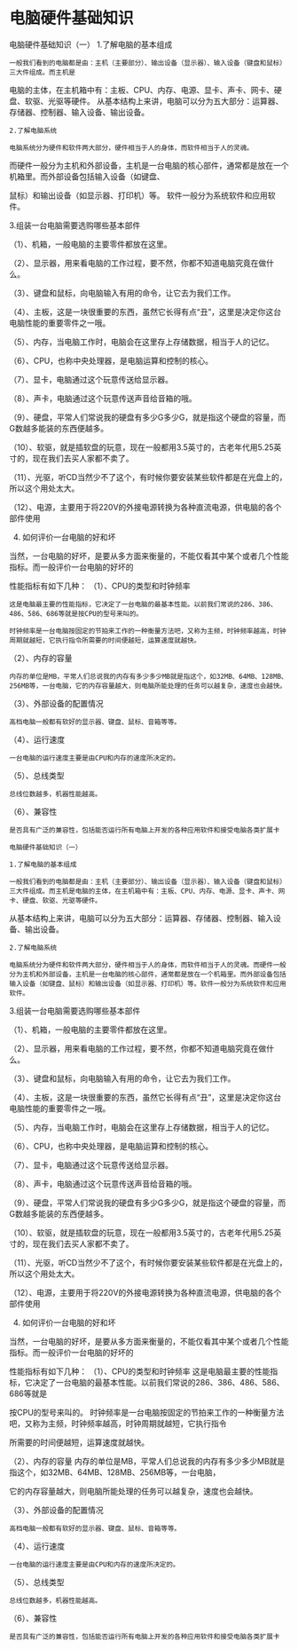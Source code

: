 电脑硬件基础知识
========================================================
  电脑硬件基础知识（一）
    1.了解电脑的基本组成  

    一般我们看到的电脑都是由：主机（主要部分）、输出设备（显示器）、输入设备（键盘和鼠标）三大件组成。而主机是

电脑的主体，在主机箱中有：主板、CPU、内存、电源、显卡、声卡、网卡、硬盘、软驱、光驱等硬件。
从基本结构上来讲，电脑可以分为五大部分：运算器、存储器、控制器、输入设备、输出设备。

    2.了解电脑系统

    电脑系统分为硬件和软件两大部分，硬件相当于人的身体，而软件相当于人的灵魂。
而硬件一般分为主机和外部设备，主机是一台电脑的核心部件，通常都是放在一个机箱里。而外部设备包括输入设备（如键盘、

鼠标）和输出设备（如显示器、打印机）等。
软件一般分为系统软件和应用软件。

   3.组装一台电脑需要选购哪些基本部件

  （1）、机箱，一般电脑的主要零件都放在这里。
  
  （2）、显示器，用来看电脑的工作过程，要不然，你都不知道电脑究竟在做什么。
  
  （3）、键盘和鼠标，向电脑输入有用的命令，让它去为我们工作。
  
  （4）、主板，这是一块很重要的东西，虽然它长得有点“丑”，这里是决定你这台电脑性能的重要零件之一哦。
  
  （5）、内存，当电脑工作时，电脑会在这里存上存储数据，相当于人的记忆。
  
  （6）、CPU，也称中央处理器，是电脑运算和控制的核心。
  
  （7）、显卡，电脑通过这个玩意传送给显示器。
  
  （8）、声卡，电脑通过这个玩意传送声音给音箱的哦。
  
  （9）、硬盘，平常人们常说我的硬盘有多少G多少G，就是指这个硬盘的容量，而G数越多能装的东西便越多。
  
  （10）、软驱，就是插软盘的玩意，现在一般都用3.5英寸的，古老年代用5.25英寸的，现在我们去买人家都不卖了。
  
  （11）、光驱，听CD当然少不了这个，有时候你要安装某些软件都是在光盘上的，所以这个用处太大。
  
  （12）、电源，主要用于将220V的外接电源转换为各种直流电源，供电脑的各个部件使用   

   4. 如何评价一台电脑的好和坏
   
   当然，一台电脑的好坏，是要从多方面来衡量的，不能仅看其中某个或者几个性能指标。而一般评价一台电脑的好坏的

性能指标有如下几种：
   （1）、CPU的类型和时钟频率
   
    这是电脑最主要的性能指标，它决定了一台电脑的最基本性能。以前我们常说的286、386、486、586、686等就是按CPU的型号来叫的。
    
    时钟频率是一台电脑按固定的节拍来工作的一种衡量方法吧，又称为主频，时钟频率越高，时钟周期就越短，它执行指令所需要的时间便越短，运算速度就越快。   

   （2）、内存的容量
   
    内存的单位是MB，平常人们总说我的内存有多少多少MB就是指这个，如32MB、64MB、128MB、256MB等，一台电脑，它的内存容量越大，则电脑所能处理的任务可以越复杂，速度也会越快。
    
   （3）、外部设备的配置情况
   
    高档电脑一般都有软好的显示器、键盘、鼠标、音箱等等。
    
   （4）、运行速度
   
    一台电脑的运行速度主要是由CPU和内存的速度所决定的。
    
   （5）、总线类型
   
    总线位数越多，机器性能越高。
    
   （6）、兼容性
   
    是否具有广泛的兼容性，包括能否运行所有电脑上开发的各种应用软件和接受电脑各类扩展卡
    
    电脑硬件基础知识（一）

    1.了解电脑的基本组成  

    一般我们看到的电脑都是由：主机（主要部分）、输出设备（显示器）、输入设备（键盘和鼠标）三大件组成。而主机是电脑的主体，在主机箱中有：主板、CPU、内存、电源、显卡、声卡、网卡、硬盘、软驱、光驱等硬件。
    
从基本结构上来讲，电脑可以分为五大部分：运算器、存储器、控制器、输入设备、输出设备。

    2.了解电脑系统

    电脑系统分为硬件和软件两大部分，硬件相当于人的身体，而软件相当于人的灵魂。而硬件一般分为主机和外部设备，主机是一台电脑的核心部件，通常都是放在一个机箱里。而外部设备包括输入设备（如键盘、鼠标）和输出设备（如显示器、打印机）等。软件一般分为系统软件和应用软件。

   3.组装一台电脑需要选购哪些基本部件

  （1）、机箱，一般电脑的主要零件都放在这里。
  
  （2）、显示器，用来看电脑的工作过程，要不然，你都不知道电脑究竟在做什么。
  
  （3）、键盘和鼠标，向电脑输入有用的命令，让它去为我们工作。
  
  （4）、主板，这是一块很重要的东西，虽然它长得有点“丑”，这里是决定你这台电脑性能的重要零件之一哦。
  
  （5）、内存，当电脑工作时，电脑会在这里存上存储数据，相当于人的记忆。
  
  （6）、CPU，也称中央处理器，是电脑运算和控制的核心。
  
  （7）、显卡，电脑通过这个玩意传送给显示器。
  
  （8）、声卡，电脑通过这个玩意传送声音给音箱的哦。
  
  （9）、硬盘，平常人们常说我的硬盘有多少G多少G，就是指这个硬盘的容量，而G数越多能装的东西便越多。
  
  （10）、软驱，就是插软盘的玩意，现在一般都用3.5英寸的，古老年代用5.25英寸的，现在我们去买人家都不卖了。
  
  （11）、光驱，听CD当然少不了这个，有时候你要安装某些软件都是在光盘上的，所以这个用处太大。
  
  （12）、电源，主要用于将220V的外接电源转换为各种直流电源，供电脑的各个部件使用   
  

   4. 如何评价一台电脑的好和坏
   
   当然，一台电脑的好坏，是要从多方面来衡量的，不能仅看其中某个或者几个性能指标。而一般评价一台电脑的好坏的

性能指标有如下几种：
   （1）、CPU的类型和时钟频率
    这是电脑最主要的性能指标，它决定了一台电脑的最基本性能。以前我们常说的286、386、486、586、686等就是

按CPU的型号来叫的。
    时钟频率是一台电脑按固定的节拍来工作的一种衡量方法吧，又称为主频，时钟频率越高，时钟周期就越短，它执行指令

所需要的时间便越短，运算速度就越快。   

   （2）、内存的容量
    内存的单位是MB，平常人们总说我的内存有多少多少MB就是指这个，如32MB、64MB、128MB、256MB等，一台电脑，

它的内存容量越大，则电脑所能处理的任务可以越复杂，速度也会越快。

   （3）、外部设备的配置情况
   
    高档电脑一般都有软好的显示器、键盘、鼠标、音箱等等。
    
   （4）、运行速度
   
    一台电脑的运行速度主要是由CPU和内存的速度所决定的。
    
   （5）、总线类型
   
    总线位数越多，机器性能越高。
    
   （6）、兼容性
   
    是否具有广泛的兼容性，包括能否运行所有电脑上开发的各种应用软件和接受电脑各类扩展卡
